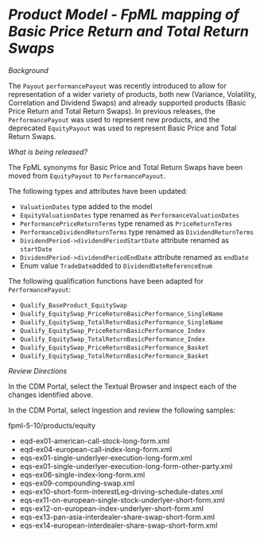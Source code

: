 # *Product Model - FpML mapping of Basic Price Return and Total Return Swaps*

_Background_

The `Payout` `performancePayout` was recently introduced to allow for representation of a wider variety of products, both new (Variance, Volatility, Correlation and Dividend Swaps) and already supported products (Basic Price Return and Total Return Swaps). In previous releases, the `PerformancePayout` was used to represent new products, and the deprecated `EquityPayout` was used to represent Basic Price and Total Return Swaps.

_What is being released?_

The FpML synonyms for Basic Price and Total Return Swaps have been moved from `EquityPayout` to `PerformancePayout`.

The following types and attributes have been updated:

- `ValuationDates` type added to the model
- `EquityValuationDates` type renamed as `PerformanceValuationDates`
- `PerformancePriceReturnTerms` type renamed as `PriceReturnTerms`
- `PerformanceDividendReturnTerms` type renamed as `DividendReturnTerms`
- `DividendPeriod->dividendPeriodStartDate` attribute renamed as `startDate`
- `DividendPeriod->dividendPeriodEndDate` attribute renamed as `endDate`
- Enum value `TradeDate`added to `DividendDateReferenceEnum`

The following qualification functions have been adapted for `PerformancePayout`:

- `Qualify_BaseProduct_EquitySwap`
- `Qualify_EquitySwap_PriceReturnBasicPerformance_SingleName`
- `Qualify_EquitySwap_TotalReturnBasicPerformance_SingleName`
- `Qualify_EquitySwap_PriceReturnBasicPerformance_Index`
- `Qualify_EquitySwap_TotalReturnBasicPerformance_Index`
- `Qualify_EquitySwap_PriceReturnBasicPerformance_Basket`
- `Qualify_EquitySwap_TotalReturnBasicPerformance_Basket`

_Review Directions_

In the CDM Portal, select the Textual Browser and inspect each of the changes identified above.

In the CDM Portal, select Ingestion and review the following samples:

fpml-5-10/products/equity
- eqd-ex01-american-call-stock-long-form.xml
- eqd-ex04-european-call-index-long-form.xml
- eqs-ex01-single-underlyer-execution-long-form.xml
- eqs-ex01-single-underlyer-execution-long-form-other-party.xml
- eqs-ex06-single-index-long-form.xml
- eqs-ex09-compounding-swap.xml
- eqs-ex10-short-form-interestLeg-driving-schedule-dates.xml
- eqs-ex11-on-european-single-stock-underlyer-short-form.xml
- eqs-ex12-on-european-index-underlyer-short-form.xml
- eqs-ex13-pan-asia-interdealer-share-swap-short-form.xml
- eqs-ex14-european-interdealer-share-swap-short-form.xml
